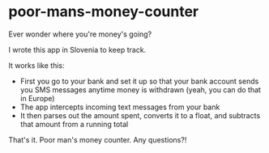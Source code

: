 poor-mans-money-counter
=======================

Ever wonder where you're money's going?

I wrote this app in Slovenia to keep track.

It works like this:

-   First you go to your bank and set it up so that your bank account sends you SMS messages anytime money is withdrawn (yeah, you can do that in Europe)
-   The app intercepts incoming text messages from your bank
-   It then parses out the amount spent, converts it to a float, and subtracts that amount from a running total

That's it. Poor man's money counter. Any questions?!
